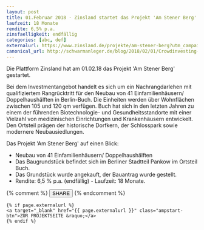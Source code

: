 ```yaml
---
layout: post
title: 01.Februar 2018 - Zinsland startet das Projekt 'Am Stener Berg'
laufzeit: 18 Monate
rendite: 6,5% p.a.
zinsfaelligkeit: endfällig
categories: [abc, def]
externalurl: https://www.zinsland.de/projekte/am-stener-berg?utm_campaign=tell-a-friend&utm_source=ZL967155
canonical_url: http://schwarmanleger.de/blog/2018/02/01/Crowdinvesting-Zinsland-am-stener-berg.html
---
```


<p>Die Plattform Zinsland hat am 01.02.18 das Projekt 'Am Stener Berg' gestartet.</p>

<p>Bei dem Investmentangebot handelt es sich um ein Nachrangdarlehen mit qualifiziertem Rangrücktritt für den Neubau von 41 Einfamilienhäusern/ Doppelhaushälften in Berlin-Buch. Die Einheiten werden über Wohnflächen zwischen 105 und 120 qm verfügen. Buch hat sich in den letzten Jahren zu einem der führenden Biotechnologie- und Gesundheitsstandorte mit einer Vielzahl von medizinischen Einrichtungen und Krankenhäusern entwickelt. Den Ortsteil prägen der historische Dorfkern, der Schlosspark sowie modernere Neubausiedlungen.</p>

<p>Das Projekt 'Am Stener Berg' auf einen Blick:</p>
<ul>
    <li>Neubau von 41 Einfamilienhäusern/ Doppelhaushälften</li>
    <li>Das Baugrundstück befindet sich im Berliner Stadtteil Pankow im Ortsteil Buch.</li>
    <li>Das Grundstück wurde angekauft, der Bauantrag wurde gestellt.</li>
    <li>Rendite: 6,5 % p.a. (endfällig) - Laufzeit: 18 Monate.</li>
</ul>

<div class="blogbottom">
    {% comment %}
    <button>SHARE</button>
    {% endcomment %}

    {% if page.externalurl %}
    <a target="_blank" href="{{ page.externalurl }}" class="ampstart-btn">ZUR PROJEKTSEITE &raquo;</a>
    {% endif %}
    
</div>
